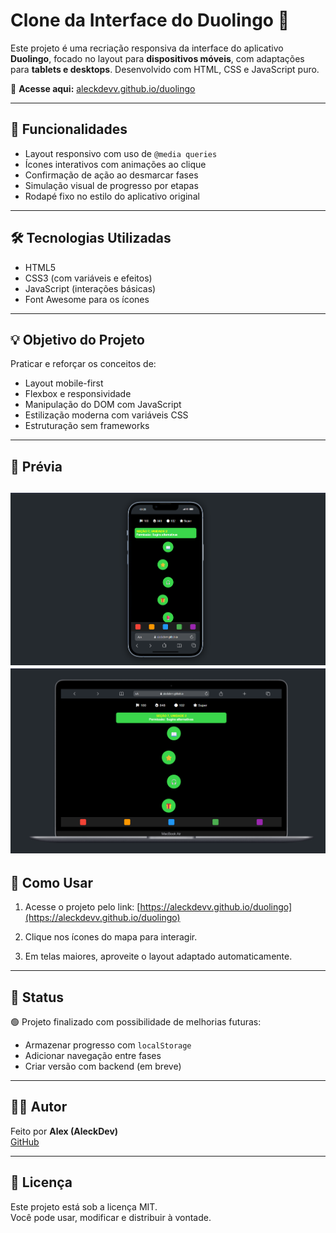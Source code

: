 # Clone da Interface do Duolingo 🎯

Este projeto é uma recriação responsiva da interface do aplicativo **Duolingo**, focado no layout para **dispositivos móveis**, com adaptações para **tablets e desktops**. Desenvolvido com HTML, CSS e JavaScript puro.

🔗 **Acesse aqui:** [aleckdevv.github.io/duolingo](https://aleckdevv.github.io/duolingo/)

---

## 📱 Funcionalidades

- Layout responsivo com uso de `@media queries`
- Ícones interativos com animações ao clique
- Confirmação de ação ao desmarcar fases
- Simulação visual de progresso por etapas
- Rodapé fixo no estilo do aplicativo original

---

## 🛠️ Tecnologias Utilizadas

- HTML5
- CSS3 (com variáveis e efeitos)
- JavaScript (interações básicas)
- Font Awesome para os ícones

---

## 💡 Objetivo do Projeto

Praticar e reforçar os conceitos de:

- Layout mobile-first
- Flexbox e responsividade
- Manipulação do DOM com JavaScript
- Estilização moderna com variáveis CSS
- Estruturação sem frameworks

---

## 📸 Prévia

![Versão Celular](src/preview/celular.png)
![Versão Pc](src/preview/pc.png)
---

## 🚀 Como Usar

1. Acesse o projeto pelo link:
   [https://aleckdevv.github.io/duolingo](https://aleckdevv.github.io/duolingo)

2. Clique nos ícones do mapa para interagir.

3. Em telas maiores, aproveite o layout adaptado automaticamente.

---

## 📌 Status

🟢 Projeto finalizado com possibilidade de melhorias futuras:
- Armazenar progresso com `localStorage`
- Adicionar navegação entre fases
- Criar versão com backend (em breve)

---

## 🧑‍💻 Autor

Feito por **Alex (AleckDev)**  
[GitHub](https://github.com/AleckDevv)

---

## 📜 Licença

Este projeto está sob a licença MIT.  
Você pode usar, modificar e distribuir à vontade.